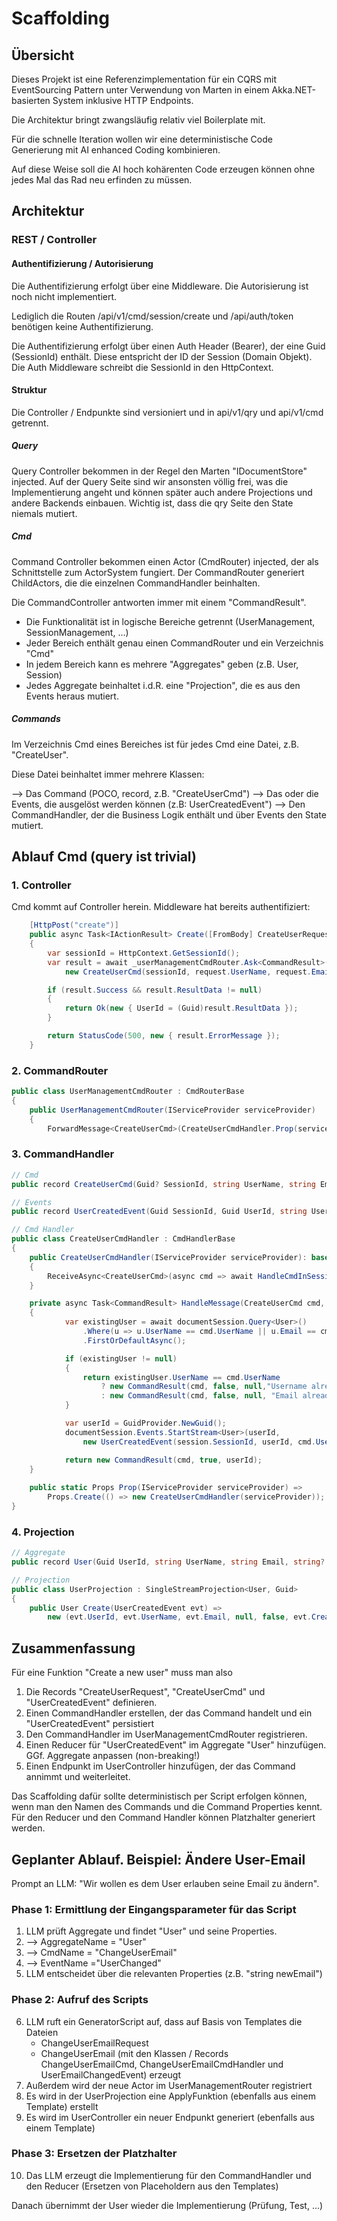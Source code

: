 ﻿# Scaffolding

## Übersicht

Dieses Projekt ist eine Referenzimplementation für ein CQRS mit EventSourcing Pattern unter Verwendung von 
Marten in einem Akka.NET-basierten System inklusive HTTP Endpoints.

Die Architektur bringt zwangsläufig relativ viel Boilerplate mit.

Für die schnelle Iteration wollen wir eine deterministische Code Generierung mit AI enhanced Coding kombinieren.

Auf diese Weise soll die AI hoch kohärenten Code erzeugen können ohne jedes Mal das Rad neu erfinden zu müssen.

## Architektur

### REST / Controller

#### Authentifizierung / Autorisierung

Die Authentifizierung erfolgt über eine Middleware. Die Autorisierung ist noch nicht implementiert.

Lediglich die Routen /api/v1/cmd/session/create und /api/auth/token benötigen keine Authentifizierung.

Die Authentifizierung erfolgt über einen Auth Header (Bearer), der eine Guid (SessionId) enthält. Diese entspricht
der ID der Session (Domain Objekt). Die Auth Middleware schreibt die SessionId in den HttpContext.

#### Struktur

Die Controller / Endpunkte sind versioniert und in api/v1/qry und  api/v1/cmd getrennt.

##### Query

Query Controller bekommen in der Regel den Marten "IDocumentStore" injected. Auf der Query Seite sind wir ansonsten
völlig frei, was die Implementierung angeht und können später auch andere Projections und andere Backends
einbauen. Wichtig ist, dass die qry Seite den State niemals mutiert.

##### Cmd

Command Controller bekommen einen Actor (CmdRouter) injected, der als Schnittstelle zum ActorSystem fungiert.
Der CommandRouter generiert ChildActors, die die einzelnen CommandHandler beinhalten.

Die CommandController antworten immer mit einem "CommandResult".

- Die Funktionalität ist in logische Bereiche getrennt (UserManagement, SessionManagement, ...)
- Jeder Bereich enthält genau einen CommandRouter und ein Verzeichnis "Cmd"
- In jedem Bereich kann es mehrere "Aggregates" geben (z.B. User, Session)
- Jedes Aggregate beinhaltet i.d.R. eine "Projection", die es aus den Events heraus mutiert.

##### Commands

Im Verzeichnis Cmd eines Bereiches ist für jedes Cmd eine Datei, z.B. "CreateUser".

Diese Datei beinhaltet immer mehrere Klassen:

--> Das Command (POCO, record, z.B. "CreateUserCmd")
--> Das oder die Events, die ausgelöst werden können (z.B: UserCreatedEvent")
--> Den CommandHandler, der die Business Logik enthält und über Events den State mutiert.

## Ablauf Cmd (query ist trivial)

### 1. Controller

Cmd kommt auf Controller herein. Middleware hat bereits authentifiziert:

```C#
    [HttpPost("create")]
    public async Task<IActionResult> Create([FromBody] CreateUserRequest request)
    {
        var sessionId = HttpContext.GetSessionId();
        var result = await _userManagementCmdRouter.Ask<CommandResult>(
            new CreateUserCmd(sessionId, request.UserName, request.Email));

        if (result.Success && result.ResultData != null)
        {
            return Ok(new { UserId = (Guid)result.ResultData });
        }

        return StatusCode(500, new { result.ErrorMessage });
    }
```

### 2. CommandRouter

```C#
public class UserManagementCmdRouter : CmdRouterBase
{
    public UserManagementCmdRouter(IServiceProvider serviceProvider)
    {
        ForwardMessage<CreateUserCmd>(CreateUserCmdHandler.Prop(serviceProvider));
```

### 3. CommandHandler

```C#
// Cmd
public record CreateUserCmd(Guid? SessionId, string UserName, string Email) : ICmd;

// Events
public record UserCreatedEvent(Guid SessionId, Guid UserId, string UserName, string Email, DateTime CreatedAt) : IDomainEvent;

// Cmd Handler
public class CreateUserCmdHandler : CmdHandlerBase
{
    public CreateUserCmdHandler(IServiceProvider serviceProvider): base(serviceProvider)
    {
        ReceiveAsync<CreateUserCmd>(async cmd => await HandleCmdInSession(HandleMessage, cmd));
    }

    private async Task<CommandResult> HandleMessage(CreateUserCmd cmd, IDocumentSession documentSession, Session session)
    {
            var existingUser = await documentSession.Query<User>()
                .Where(u => u.UserName == cmd.UserName || u.Email == cmd.Email)
                .FirstOrDefaultAsync();

            if (existingUser != null)
            {
                return existingUser.UserName == cmd.UserName 
                    ? new CommandResult(cmd, false, null,"Username already exists") 
                    : new CommandResult(cmd, false, null, "Email already exists");
            }

            var userId = GuidProvider.NewGuid();
            documentSession.Events.StartStream<User>(userId,
                new UserCreatedEvent(session.SessionId, userId, cmd.UserName, cmd.Email, DateTimeProvider.UtcNow));

            return new CommandResult(cmd, true, userId);
    }
   
    public static Props Prop(IServiceProvider serviceProvider) =>
        Props.Create(() => new CreateUserCmdHandler(serviceProvider));
}
```

### 4. Projection

```C#
// Aggregate
public record User(Guid UserId, string UserName, string Email, string? Password, bool IsDeactivated, DateTime CreatedAt, DateTime LastUpdatedAt);

// Projection
public class UserProjection : SingleStreamProjection<User, Guid>
{
    public User Create(UserCreatedEvent evt) =>
        new (evt.UserId, evt.UserName, evt.Email, null, false, evt.CreatedAt, evt.CreatedAt);
```

## Zusammenfassung

Für eine Funktion "Create a new user" muss man also

1. Die Records "CreateUserRequest", "CreateUserCmd" und "UserCreatedEvent" definieren.
2. Einen CommandHandler erstellen, der das Command handelt und ein "UserCreatedEvent" persistiert
3. Den CommandHandler im UserManagementCmdRouter registrieren.
4. Einen Reducer für "UserCreatedEvent" im Aggregate "User" hinzufügen. GGf. Aggregate anpassen (non-breaking!)
5. Einen Endpunkt im UserController hinzufügen, der das Command annimmt und weiterleitet.


Das Scaffolding dafür sollte deterministisch per Script erfolgen können, wenn man den Namen des Commands und die Command 
Properties kennt. Für den Reducer und den Command Handler können Platzhalter generiert werden.

## Geplanter Ablauf. Beispiel: Ändere User-Email

Prompt an LLM: "Wir wollen es dem User erlauben seine Email zu ändern".

### Phase 1: Ermittlung der Eingangsparameter für das Script
1. LLM prüft Aggregate und findet "User" und seine Properties.
2. --> AggregateName = "User"
3. --> CmdName = "ChangeUserEmail"
4. --> EventName ="UserChanged"
5. LLM entscheidet über die relevanten Properties (z.B. "string newEmail")

### Phase 2: Aufruf des Scripts

6. LLM ruft ein GeneratorScript auf, dass auf Basis von Templates die Dateien
   - ChangeUserEmailRequest
   - ChangeUserEmail (mit den Klassen / Records ChangeUserEmailCmd, ChangeUserEmailCmdHandler und UserEmailChangedEvent)
   erzeugt
7. Außerdem wird der neue Actor im UserManagementRouter registriert
8. Es wird in der UserProjection eine ApplyFunktion (ebenfalls aus einem Template) erstellt
9. Es wird im UserController ein neuer Endpunkt generiert (ebenfalls aus einem Template)

### Phase 3: Ersetzen der Platzhalter

10. Das LLM erzeugt die Implementierung für den CommandHandler und den Reducer (Ersetzen von Placeholdern aus den Templates)


Danach übernimmt der User wieder die Implementierung (Prüfung, Test, ...)
